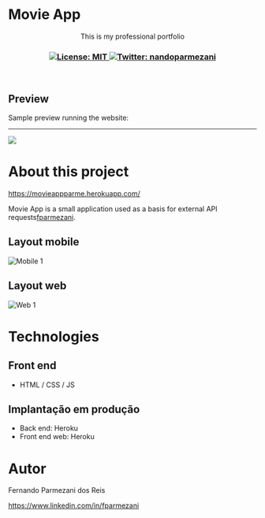 # Movie App
<p align="center">This is my professional portfolio</p>
<h3 align="center">
  <a href="https://github.com/fparmezani/portifolio/blob/main/LICENSE" target="_blank">
    <img alt="License: MIT" src="https://img.shields.io/badge/License-MIT-yellow.svg" />
  </a>
  <a href="https://twitter.com/nandoparmezani" target="_blank">
    <img alt="Twitter: nandoparmezani" src="https://img.shields.io/twitter/follow/nandoparmezani.svg?style=social" />
  </a>
</h3>

<br />

## Preview

Sample preview running the website:
<hr/>
<img src="https://raw.githubusercontent.com/gist/fparmezani/2b479ff344f063fc3ebf98787c8d01ee/raw/8ab55ed2ddb6c1165a9627c4f28d7f26708dd1fb/movie-app.svg">

# About this project

https://movieappparme.herokuapp.com/

Movie App is a small application used as a basis for external API requests[fparmezani](https://parmezani.net "Site do Fernando Parmezani").


## Layout mobile
![Mobile 1](https://raw.githubusercontent.com/gist/fparmezani/cf0718d0bd38a6ff59df093d8f34b5d2/raw/014106b6b49925bffb413fb724ed747026a0edd0/movie-app-mobile-version.svg) 

## Layout web
![Web 1](https://raw.githubusercontent.com/gist/fparmezani/2b479ff344f063fc3ebf98787c8d01ee/raw/8ab55ed2ddb6c1165a9627c4f28d7f26708dd1fb/movie-app.svg)


# Technologies
## Front end
- HTML / CSS / JS 

## Implantação em produção
- Back end: Heroku
- Front end web: Heroku

# Autor

Fernando Parmezani dos Reis

https://www.linkedin.com/in/fparmezani

